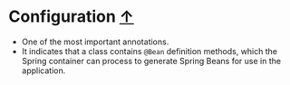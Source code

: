 # Configuration [↑](../../../README.md#iii-spring-annotations)
- One of the most important annotations.
- It indicates that a class contains `@Bean` definition methods, which the Spring container can process to generate Spring Beans for use in the application.